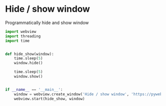 # Hide / show window

Programmatically hide and show window

``` python
import webview
import threading
import time


def hide_show(window):
    time.sleep(5)
    window.hide()

    time.sleep(5)
    window.show()


if __name__ == '__main__':
    window = webview.create_window('Hide / show window', 'https://pywebview.flowrl.com/hello')
    webview.start(hide_show, window)
````
